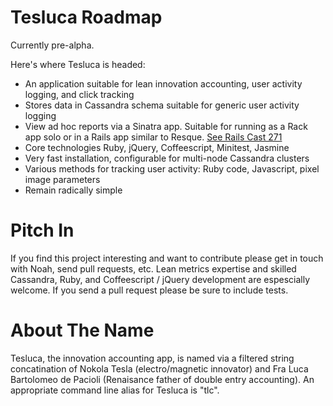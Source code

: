 Tesluca Roadmap
===========

Currently pre-alpha.

Here's where Tesluca is headed:

- An application suitable for lean innovation accounting, user activity logging, and click tracking
- Stores data in Cassandra schema suitable for generic user activity logging 
- View ad hoc reports via a Sinatra app. Suitable for running as a Rack app solo or in a Rails app similar to Resque. [See Rails Cast 271](http://railscasts.com/episodes/271-resque)
- Core technologies Ruby, jQuery, Coffeescript, Minitest, Jasmine
- Very fast installation, configurable for multi-node Cassandra clusters
- Various methods for tracking user activity: Ruby code, Javascript, pixel image parameters 
- Remain radically simple

Pitch In
===========

If you find this project interesting and want to contribute please get in touch with Noah, send pull requests, etc. Lean metrics expertise and skilled Cassandra, Ruby, and Coffeescript / jQuery development are espescially welcome. If you send a pull request please be sure to include tests.

About The Name
=======

Tesluca, the innovation accounting app, is named via a filtered string concatination of Nokola Tesla (electro/magnetic innovator) and Fra Luca Bartolomeo de Pacioli (Renaisance father of double entry accounting). An appropriate command line alias for Tesluca is "tlc".
